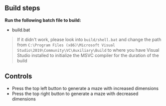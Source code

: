 ## Build steps

**Run the following batch file to build:**
- build.bat

> If it didn't work, please look into `build/shell.bat` and change the path from `C:\Program Files (x86)\Microsoft Visual Studio\2019\Community\VC\Auxiliary\Build` to where you have Visual Studio installed to initialize the MSVC compiler for the duration of the build

## Controls
- Press the top left button to generate a maze with increased dimensions
- Press the top right button to generate a maze with decreased dimensions
